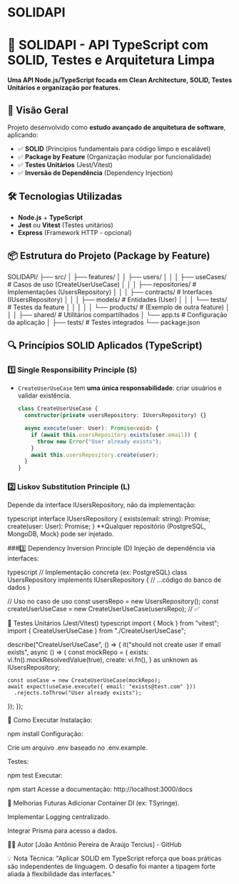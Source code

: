 # SOLIDAPI
# 🚀 SOLIDAPI - API TypeScript com SOLID, Testes e Arquitetura Limpa

**Uma API Node.js/TypeScript focada em Clean Architecture, SOLID, Testes Unitários e organização por features.**

## 📌 Visão Geral
Projeto desenvolvido como **estudo avançado de arquitetura de software**, aplicando:
- ✅ **SOLID** (Princípios fundamentais para código limpo e escalável)
- ✅ **Package by Feature** (Organização modular por funcionalidade)
- ✅ **Testes Unitários** (Jest/Vitest)
- ✅ **Inversão de Dependência** (Dependency Injection)

## 🛠 Tecnologias Utilizadas
- **Node.js** + **TypeScript**
- **Jest** ou **Vitest** (Testes unitários)
- **Express** (Framework HTTP - opcional)

## 📦 Estrutura do Projeto (Package by Feature)

SOLIDAPI/
├── src/
│ ├── features/
│ │ ├── users/
│ │ │ ├── useCases/ # Casos de uso (CreateUserUseCase)
│ │ │ ├── repositories/ # Implementações (UsersRepository)
│ │ │ ├── contracts/ # Interfaces (IUsersRepository)
│ │ │ ├── models/ # Entidades (User)
│ │ │ └── tests/ # Testes da feature
│ │ │
│ │ └── products/ # (Exemplo de outra feature)
│ │
│ ├── shared/ # Utilitários compartilhados
│ └── app.ts # Configuração da aplicação
│
├── tests/ # Testes integrados
└── package.json


## 🔍 Princípios SOLID Aplicados (TypeScript)
### 1️⃣ **Single Responsibility Principle (S)**
- `CreateUserUseCase` tem **uma única responsabilidade**: criar usuários e validar existência.
  ```typescript
  class CreateUserUseCase {
    constructor(private usersRepository: IUsersRepository) {}

    async execute(user: User): Promise<void> {
      if (await this.usersRepository.exists(user.email)) {
        throw new Error("User already exists");
      }
      await this.usersRepository.create(user);
    }
  }

### 2️⃣ Liskov Substitution Principle (L)
Depende da interface IUsersRepository, não da implementação:

typescript
interface IUsersRepository {
  exists(email: string): Promise<boolean>;
  create(user: User): Promise<void>;
}
**Qualquer repositório (PostgreSQL, MongoDB, Mock) pode ser injetado.

###3️⃣ Dependency Inversion Principle (D)
Injeção de dependência via interfaces:

typescript
// Implementação concreta (ex: PostgreSQL)
class UsersRepository implements IUsersRepository {
  // ...código do banco de dados
}

// Uso no caso de uso
const usersRepo = new UsersRepository();
const createUserUseCase = new CreateUserUseCase(usersRepo); // ✅

🧪 Testes Unitários (Jest/Vitest)
typescript
import { Mock } from "vitest";
import { CreateUserUseCase } from "./CreateUserUseCase";

describe("CreateUserUseCase", () => {
  it("should not create user if email exists", async () => {
    const mockRepo = {
      exists: vi.fn().mockResolvedValue(true),
      create: vi.fn(),
    } as unknown as IUsersRepository;

    const useCase = new CreateUserUseCase(mockRepo);
    await expect(useCase.execute({ email: "exists@test.com" }))
      .rejects.toThrow("User already exists");
  });
});

🚀 Como Executar
Instalação:

npm install
Configuração:

Crie um arquivo .env baseado no .env.example.

Testes:

npm test
Executar:

npm start
Acesse a documentação: http://localhost:3000/docs

📝 Melhorias Futuras
Adicionar Container DI (ex: TSyringe).

Implementar Logging centralizado.

Integrar Prisma para acesso a dados.

👨‍💻 Autor
[João Antônio Pereira de Araújo Tercius] - GitHub

💡 Nota Técnica:
"Aplicar SOLID em TypeScript reforça que boas práticas são independentes de linguagem. O desafio foi manter a tipagem forte aliada à flexibilidade das interfaces."

